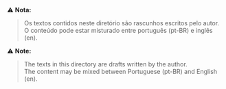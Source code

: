 ⚠️ **Nota:**  
> Os textos contidos neste diretório são rascunhos escritos pelo autor.  
> O conteúdo pode estar misturado entre português (pt-BR) e inglês (en).

⚠️ **Note:**  
> The texts in this directory are drafts written by the author.  
> The content may be mixed between Portuguese (pt-BR) and English (en).
